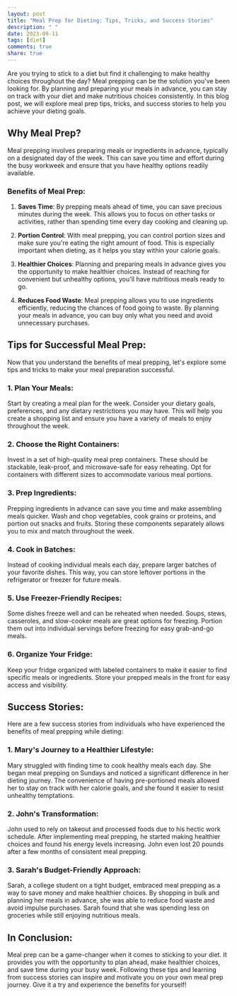```yaml
---
layout: post
title: "Meal Prep for Dieting: Tips, Tricks, and Success Stories"
description: " "
date: 2023-09-11
tags: [diet]
comments: true
share: true
---
```


Are you trying to stick to a diet but find it challenging to make healthy choices throughout the day? Meal prepping can be the solution you've been looking for. By planning and preparing your meals in advance, you can stay on track with your diet and make nutritious choices consistently. In this blog post, we will explore meal prep tips, tricks, and success stories to help you achieve your dieting goals.

## Why Meal Prep?

Meal prepping involves preparing meals or ingredients in advance, typically on a designated day of the week. This can save you time and effort during the busy workweek and ensure that you have healthy options readily available.

### Benefits of Meal Prep:

1. **Saves Time**: By prepping meals ahead of time, you can save precious minutes during the week. This allows you to focus on other tasks or activities, rather than spending time every day cooking and cleaning up.

2. **Portion Control**: With meal prepping, you can control portion sizes and make sure you're eating the right amount of food. This is especially important when dieting, as it helps you stay within your calorie goals.

3. **Healthier Choices**: Planning and preparing meals in advance gives you the opportunity to make healthier choices. Instead of reaching for convenient but unhealthy options, you'll have nutritious meals ready to go.

4. **Reduces Food Waste**: Meal prepping allows you to use ingredients efficiently, reducing the chances of food going to waste. By planning your meals in advance, you can buy only what you need and avoid unnecessary purchases.

## Tips for Successful Meal Prep:

Now that you understand the benefits of meal prepping, let's explore some tips and tricks to make your meal preparation successful.

### 1. Plan Your Meals:

Start by creating a meal plan for the week. Consider your dietary goals, preferences, and any dietary restrictions you may have. This will help you create a shopping list and ensure you have a variety of meals to enjoy throughout the week.

### 2. Choose the Right Containers:

Invest in a set of high-quality meal prep containers. These should be stackable, leak-proof, and microwave-safe for easy reheating. Opt for containers with different sizes to accommodate various meal portions.

### 3. Prep Ingredients:

Prepping ingredients in advance can save you time and make assembling meals quicker. Wash and chop vegetables, cook grains or proteins, and portion out snacks and fruits. Storing these components separately allows you to mix and match throughout the week.

### 4. Cook in Batches:

Instead of cooking individual meals each day, prepare larger batches of your favorite dishes. This way, you can store leftover portions in the refrigerator or freezer for future meals.

### 5. Use Freezer-Friendly Recipes:

Some dishes freeze well and can be reheated when needed. Soups, stews, casseroles, and slow-cooker meals are great options for freezing. Portion them out into individual servings before freezing for easy grab-and-go meals.

### 6. Organize Your Fridge:

Keep your fridge organized with labeled containers to make it easier to find specific meals or ingredients. Store your prepped meals in the front for easy access and visibility.

## Success Stories:

Here are a few success stories from individuals who have experienced the benefits of meal prepping while dieting:

### 1. Mary's Journey to a Healthier Lifestyle:

Mary struggled with finding time to cook healthy meals each day. She began meal prepping on Sundays and noticed a significant difference in her dieting journey. The convenience of having pre-portioned meals allowed her to stay on track with her calorie goals, and she found it easier to resist unhealthy temptations.

### 2. John's Transformation:

John used to rely on takeout and processed foods due to his hectic work schedule. After implementing meal prepping, he started making healthier choices and found his energy levels increasing. John even lost 20 pounds after a few months of consistent meal prepping.

### 3. Sarah's Budget-Friendly Approach:

Sarah, a college student on a tight budget, embraced meal prepping as a way to save money and make healthier choices. By shopping in bulk and planning her meals in advance, she was able to reduce food waste and avoid impulse purchases. Sarah found that she was spending less on groceries while still enjoying nutritious meals.

## In Conclusion:

Meal prep can be a game-changer when it comes to sticking to your diet. It provides you with the opportunity to plan ahead, make healthier choices, and save time during your busy week. Following these tips and learning from success stories can inspire and motivate you on your own meal prep journey. Give it a try and experience the benefits for yourself!
